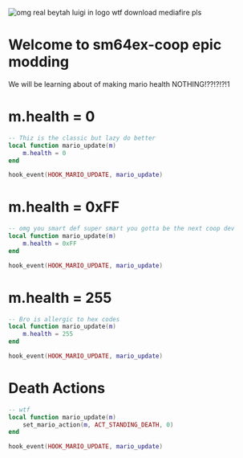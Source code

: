 ![omg real beytah luigi in logo wtf download mediafire pls](https://cdn.discordapp.com/attachments/1148358428473966693/1160025483392602132/cheesyweesy.gif?ex=653328eb&is=6520b3eb&hm=5dc06f92b3dd2f2477cdb1756052624ef57c8731d3acae60b924d24b838313a8&)
# Welcome to sm64ex-coop epic modding
We will be learning about of making mario health NOTHING!??!?!?!1

# m.health = 0
```lua
-- Thiz is the classic but lazy do better
local function mario_update(m)
	m.health = 0
end

hook_event(HOOK_MARIO_UPDATE, mario_update)
```

# m.health = 0xFF
```lua
-- omg you smart def super smart you gotta be the next coop dev
local function mario_update(m)
	m.health = 0xFF
end

hook_event(HOOK_MARIO_UPDATE, mario_update)
```

# m.health = 255
```lua
-- Bro is allergic to hex codes
local function mario_update(m)
	m.health = 255
end

hook_event(HOOK_MARIO_UPDATE, mario_update)
```

# Death Actions
```lua
-- wtf
local function mario_update(m)
	set_mario_action(m, ACT_STANDING_DEATH, 0)
end

hook_event(HOOK_MARIO_UPDATE, mario_update)
```
